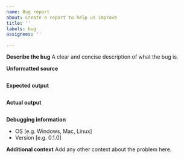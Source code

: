 ```yaml
---
name: Bug report
about: Create a report to help us improve
title: ''
labels: bug
assignees: ''

---
```


**Describe the bug**
A clear and concise description of what the bug is.

**Unformatted source**
```lava
```

**Expected output**
```lava
```

**Actual output**
```lava
```

**Debugging information**
 - OS [e.g. Windows, Mac, Linux]
 - Version [e.g. 0.1.0]

**Additional context**
Add any other context about the problem here.
